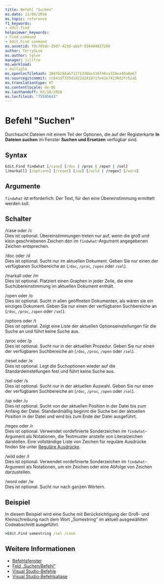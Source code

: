 ```yaml
---
title: Befehl "Suchen"
ms.date: 11/04/2016
ms.topic: reference
f1_keywords:
- edit.find
helpviewer_keywords:
- Find command
- Edit.Find command
ms.assetid: f0c705dc-2b97-423d-abbf-5584d4827208
author: TerryGLee
ms.author: tglee
manager: jillfra
ms.workload:
- multiple
ms.openlocfilehash: 288fb294ab712713d6be116f46ca159ea40a6e67
ms.sourcegitcommit: cc841df335d1d22d281871fe41e74238d2fc52a6
ms.translationtype: HT
ms.contentlocale: de-DE
ms.lasthandoff: 03/18/2020
ms.locfileid: "75595643"
---
```

# <a name="find-command"></a>Befehl "Suchen"
Durchsucht Dateien mit einem Teil der Optionen, die auf der Registerkarte **In Dateien suchen** im Fenster **Suchen und Ersetzen** verfügbar sind.

## <a name="syntax"></a>Syntax

```cmd
Edit.Find findwhat [/case] [/doc | /proc | /open | /sel]
[/markall] [/options] [/reset] [/up] [/wild | /regex] [/word]
```

## <a name="arguments"></a>Argumente
`findwhat` ist erforderlich. Der Text, für den eine Übereinstimmung ermittelt werden soll.

## <a name="switches"></a>Schalter
/case oder /c\
Dies ist optional. Übereinstimmungen treten nur auf, wenn die groß und klein geschriebenen Zeichen den im `findwhat`-Argument angegebenen Zeichen entsprechen.

/doc oder /d\
Dies ist optional. Sucht nur im aktuellen Dokument. Geben Sie nur einen der verfügbaren Suchbereiche an (`/doc`, `/proc`, `/open` oder `/sel`).

/markall oder /m\
Dies ist optional. Platziert einen Graphen in jeder Zeile, die eine Suchübereinstimmung im aktuellen Dokument enthält.

/open oder /o\
Dies ist optional. Sucht in allen geöffneten Dokumenten, als wären sie ein einziges Dokument. Geben Sie nur einen der verfügbaren Suchbereiche an (`/doc`, `/proc`, `/open` oder `/sel`).

/options oder /t\
Dies ist optional. Zeigt eine Liste der aktuellen Optionseinstellungen für die Suche an und führt keine Suche aus.

/proc oder /p\
Dies ist optional. Sucht nur in der aktuellen Prozedur. Geben Sie nur einen der verfügbaren Suchbereiche an (`/doc`, `/proc`, `/open` oder `/sel`).

/reset oder /e\
Dies ist optional. Legt die Suchoptionen wieder auf die Standardeinstellungen fest und führt keine Suche aus.

/sel oder /s\
Dies ist optional. Sucht nur in der aktuellen Auswahl. Geben Sie nur einen der verfügbaren Suchbereiche an (`/doc`, `/proc`, `/open` oder `/sel`).

/up oder /u\
Dies ist optional. Sucht von der aktuellen Position in der Datei bis zum Anfang der Datei. Standardmäßig beginnt die Suche bei der aktuellen Position in der Datei und wird bis zum Ende der Datei ausgeführt.

/regex oder /r\
Dies ist optional. Verwendet vordefinierte Sonderzeichen im `findwhat`-Argument als Notationen, die Textmuster anstelle von Literalzeichen darstellen. Eine vollständige Liste von Zeichen für reguläre Ausdrücke finden Sie unter [Reguläre Ausdrücke](../../ide/using-regular-expressions-in-visual-studio.md).

/wild oder /l\
Dies ist optional. Verwendet vordefinierte Sonderzeichen im `findwhat`-Argument als Notationen, um ein Zeichen oder eine Abfolge von Zeichen darzustellen.

/word oder /w\
Dies ist optional. Sucht nur nach ganzen Wörtern.

## <a name="example"></a>Beispiel
In diesem Beispiel wird eine Suche mit Berücksichtigung der Groß- und Kleinschreibung nach dem Wort „Somestring“ im aktuell ausgewählten Codeabschnitt ausgeführt.

```cmd
>Edit.Find somestring /sel /case
```

## <a name="see-also"></a>Weitere Informationen

- [Befehlsfenster](../../ide/reference/command-window.md)
- [Feld „Suchen/Befehl“](../../ide/find-command-box.md)
- [Visual Studio-Befehle](../../ide/reference/visual-studio-commands.md)
- [Visual Studio-Befehlsaliase](../../ide/reference/visual-studio-command-aliases.md)
